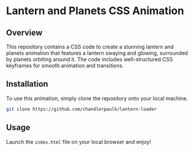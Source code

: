 # Lantern and Planets CSS Animation

## Overview

This repository contains a CSS code to create a stunning lantern and planets animation that features a lantern swaying and glowing, surrounded by planets orbiting around it. The code includes well-structured CSS keyframes for smooth animation and transitions.

## Installation

To use this animation, simply clone the repository onto your local machine.

```bash
git clone https://github.com/chandlerpaulk/lantern-loader
```

## Usage

Launch the `index.html` file on your local browser and enjoy!